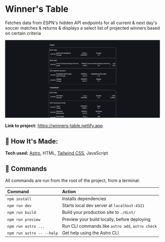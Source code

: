 # Winner's Table

Fetches data from ESPN's hidden API endpoints for all current & next day's soccer matches & returns & displays a select list of projected winners based on certain criteria

![screenshot](screenshot.png)

**Link to project:** https://winners-table.netlify.app

## 🚀 How It's Made:

**Tech used:** [Astro](https://astro.build/), HTML, [Tailwind CSS](https://tailwindcss.com/), JavaScript

## 🧞 Commands

All commands are run from the root of the project, from a terminal:

| Command                   | Action                                           |
| :------------------------ | :----------------------------------------------- |
| `npm install`             | Installs dependencies                            |
| `npm run dev`             | Starts local dev server at `localhost:4321`      |
| `npm run build`           | Build your production site to `./dist/`          |
| `npm run preview`         | Preview your build locally, before deploying     |
| `npm run astro ...`       | Run CLI commands like `astro add`, `astro check` |
| `npm run astro -- --help` | Get help using the Astro CLI                     |
